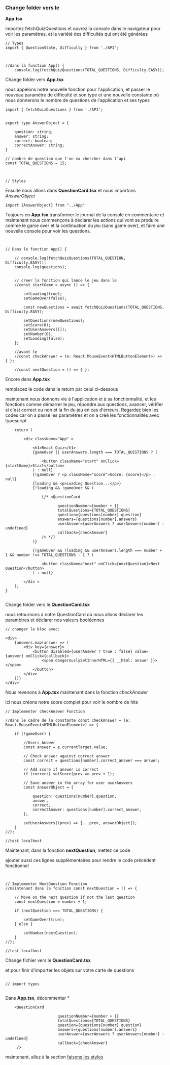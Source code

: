 ### Change folder vers le
**App.tsx**

importez fetchQuizQuestions et ouvrez la console dans le navigateur pour voir les paramètres, et la variété des difficultés qui ont été générées 
```tsx
// Types 
import { QuestionState, Difficulty } from './API';



//dans la function App() {
    console.log(fetchQuizQuestions(TOTAL_QUESTIONS, Difficulty.EASY));

```



 <!-- Créer le fichier et mettre **utils.ts**

ici, nous créons un *array* pour passer la fonction aléatoire avec random et générer aléatoirement nos questions 

```tsx
// quick fix random const
export const shuffleArray = (array: any[]) =>

    [...array].sort(() => Math.random() - 0.5);

// aller regarder la promise localhost
``` -->

Change folder vers **App.tsx**

nous appelons notre nouvelle fonction pour l'application,
et passer le nouveau paramètre de difficulté et son type et une nouvelle constante où nous donnerons le nombre de questions de l'application et ses types
```tsx
import { fetchQuizQuestions } from './API';


export type AnswerObject = {

    question: string;
    answer: string;
    correct: boolean;
    correctAnswer: string;
}

// nombre de question que l'on va chercher dans l'api
const TOTAL_QUESTIONS = 15;



// Styles
```
Ensuite nous allons dans **QuestionCard.tsx** et nous importons *AnswerObject*

```
import {AnswerObject} from "../App"
```
Toujours en **App.tsx**
transformer le journal de la console en commentaire  et maintenant nous commençons à déclarer les actions qui vont se produire comme le game over et la continuation du jeu (sans game over), et faire une nouvelle console pour voir les questions.

```tsx


// Dans le function App() {

    // console.log(fetchQuizQuestions(TOTAL_QUESTION, Difficulty.EASY));
    console.log(questions);


    // creer la fonction qui lance le jeu dans le
    //const startGame = async () => {

        setLoading(true);
        setGameOver(false);

        const newQuestions = await fetchQuizQuestions(TOTAL_QUESTIONS, Difficulty.EASY);

        setQuestions(newQuestions);
        setScore(0);
        setUserAnswers([]);
        setNumber(0);
        setLoading(false);
    };

    //avant le 
    //const checkAnswer = (e: React.MouseEvent<HTMLButtonElement>) => { };

    //const nextQuestion = () => { };

```



Encore dans **App.tsx**

remplacez le code dans le return par celui ci-dessous 

maintenant nous donnons vie à l'application et à sa fonctionnalité, et les fonctions comme démarrer le jeu, répondre aux questions, avancer, vérifier si c'est correct ou non et la fin du jeu en cas d'erreurs. Regardez bien les codes car on a passé les paramètres et on a créé les fonctionnalités avec typescript
```tsx
    return (

        <div className="App" >

            <h1>React Quiz</h1>
            {gameOver || userAnswers.length === TOTAL_QUESTIONS ? (

                <button className="start" onClick={startGame}>Start</button>
            ) : null}
            {!gameOver ? <p className="score">Score: {score}</p> : null}
            {loading && <p>Loading Question...</p>}
            {!loading && !gameOver && (

                {/* <QuestionCard
                       
                       questionNumber={number + 1}
                       totalQuestions={TOTAL_QUESTIONS}
                       question={questions[number].question}
                       answers={questions[number].answers}
                       userAnswer={userAnswers ? userAnswers[number] : undefined}
                       callback={checkAnswer}
                /> */}
            )}

            {!gameOver && !loading && userAnswers.length === number + 1 && number !== TOTAL_QUESTIONS - 1 ? (

                <button className="next" onClick={nextQuestion}>Next Question</button>
            ) : null}

        </div >
    );
}


```


Change folder vers le **QuestionCard.tsx**

nous retournons à notre QuestionCard où nous allons déclarer les paramètres et déclarer nos valeurs booléennes
```tsx
// changer le bloc avec:

<div>
    {answers.map(answer => (
        <div key={answer}>
            <button disabled={userAnswer ? true : false} value={answer} onClick={callback}>
                <span dangerouslySetInnerHTML={{ __html: answer }}></span>
            </button>
        </div>
    ))}
</div>

```


Nous revenons à **App.tsx**
maintenant dans la fonction *checkAnswer*

ici nous créons notre score complet pour voir le nombre de hits 
```tsx
// Implementer checkAnswer Fonction

//dans le cadre de la constante const checkAnswer = (e: React.MouseEvent<HTMLButtonElement>) => {

    if (!gameOver) {

        //Users Answer
        const answer = e.currentTarget.value;

        // Check answer against correct answer
        const correct = questions[number].correct_answer === answer;

        // Add score if answer is correct
        if (correct) setScore(prev => prev + 1);
        
        // Save answer in the array for user userAnswers
        const answerObject = {

            question: questions[number].question,
            answer,
            correct,
            correctAnswer: questions[number].correct_answer,
        };

        setUserAnswers((prev) => [...prev, answerObject]);
    }
//};

//test localhost
```

Maintenant, dans la fonction **nextQuestion**, mettez ce code 

ajouter aussi ces lignes supplémentaires pour rendre le code précédent fonctionnel


```tsx


// Implementer NextQuestion Fonction
//maintenant dans la fonction const nextQuestion = () => {

    // Move on the next question if not the last question
    const nextQuestion = number + 1;

    if (nextQuestion === TOTAL_QUESTIONS) {

        setGameOver(true);
    } else {

        setNumber(nextQuestion);
    }
//};

//test localhost
```


Change fichier vers le
**QuestionCard.tsx**

et pour finir d'importer les objets sur votre carte de questions
```tsx

// import types 


```
Dans **App.tsx**, décommenter *<QuestionCard/>

```
    <QuestionCard
                       
                       questionNumber={number + 1}
                       totalQuestions={TOTAL_QUESTIONS}
                       question={questions[number].question}
                       answers={questions[number].answers}
                       userAnswer={userAnswers ? userAnswers[number] : undefined}
                       callback={checkAnswer}
     />
```

maintenant, allez à la section [faisons les styles](./style.md)  

